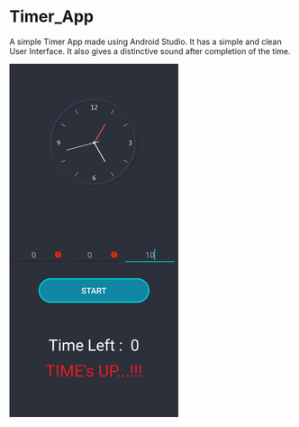# Timer_App
A simple Timer App made using Android Studio.
It has a simple and clean User Interface.
It also gives a distinctive sound after completion of the time.

<img src="Timer.jpg" width= "300">
